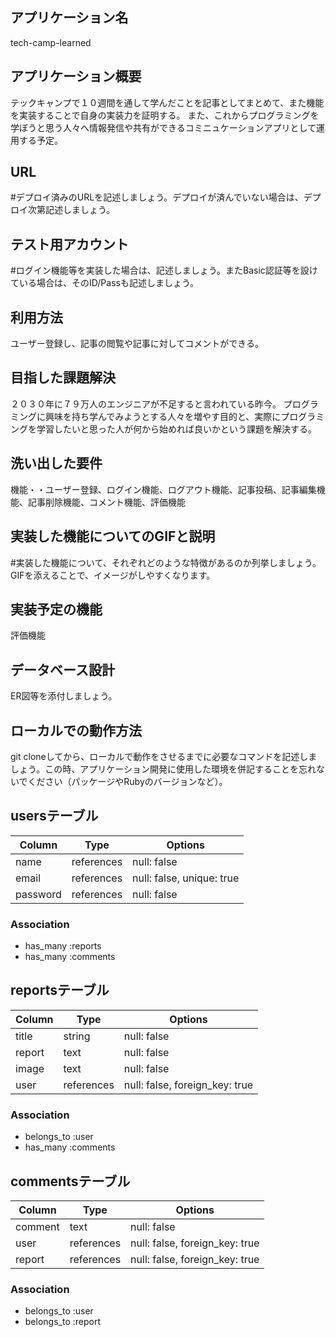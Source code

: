 ## アプリケーション名
tech-camp-learned

## アプリケーション概要
テックキャンプで１０週間を通して学んだことを記事としてまとめて、また機能を実装することで自身の実装力を証明する。
また、これからプログラミングを学ぼうと思う人々へ情報発信や共有ができるコミニュケーションアプリとして運用する予定。

## URL
#デプロイ済みのURLを記述しましょう。デプロイが済んでいない場合は、デプロイ次第記述しましょう。

## テスト用アカウント
#ログイン機能等を実装した場合は、記述しましょう。またBasic認証等を設けている場合は、そのID/Passも記述しましょう。

## 利用方法
ユーザー登録し、記事の閲覧や記事に対してコメントができる。

## 目指した課題解決
２０３０年に７９万人のエンジニアが不足すると言われている昨今。
プログラミングに興味を持ち学んでみようとする人々を増やす目的と、実際にプログラミングを学習したいと思った人が何から始めれば良いかという課題を解決する。

## 洗い出した要件
機能・・ユーザー登録、ログイン機能、ログアウト機能、記事投稿、記事編集機能、記事削除機能、コメント機能、評価機能

## 実装した機能についてのGIFと説明
#実装した機能について、それぞれどのような特徴があるのか列挙しましょう。GIFを添えることで、イメージがしやすくなります。

## 実装予定の機能
評価機能

## データベース設計
ER図等を添付しましょう。

## ローカルでの動作方法
git cloneしてから、ローカルで動作をさせるまでに必要なコマンドを記述しましょう。この時、アプリケーション開発に使用した環境を併記することを忘れないでください（パッケージやRubyのバージョンなど）。


## usersテーブル

| Column   | Type       | Options                   |
| -------- | ---------- | ------------------------- |
| name     | references | null: false               |
| email    | references | null: false, unique: true |
| password | references | null: false               |

### Association
- has_many :reports
- has_many :comments


## reportsテーブル

| Column | Type       | Options                        |
| ------ | ---------- | ------------------------------ |
| title  | string     | null: false                    |
| report | text       | null: false                    |
| image  | text       | null: false                    |
| user   | references | null: false, foreign_key: true |

### Association
- belongs_to :user
- has_many   :comments

## commentsテーブル

| Column  | Type       | Options                        |
| ------- | ---------- | ------------------------------ |
| comment | text       | null: false                    |
| user    | references | null: false, foreign_key: true |
| report  | references | null: false, foreign_key: true |

### Association
- belongs_to :user
- belongs_to :report